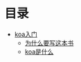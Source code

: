 # 目录

* [koa入门](hello-koa/index.md)
    * [为什么要写这本书](hello-koa/why.md)
    * [koa是什么](hello-koa/what.md)
